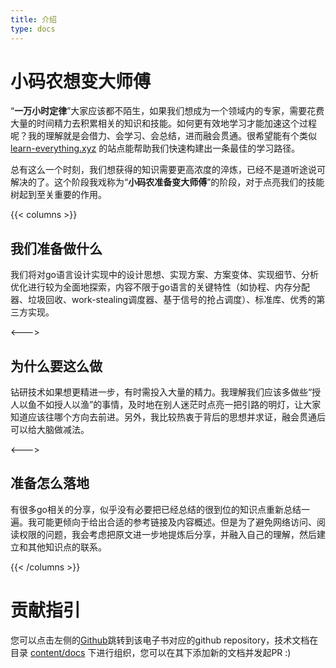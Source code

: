 ```yaml
---
title: 介绍
type: docs
---
```


# 小码农想变大师傅

“**一万小时定律**”大家应该都不陌生，如果我们想成为一个领域内的专家，需要花费大量的时间精力去积累相关的知识和技能。如何更有效地学习才能加速这个过程呢？我的理解就是会借力、会学习、会总结，进而融会贯通。很希望能有个类似 [learn-everything.xyz](https://learn-everything.xyz) 的站点能帮助我们快速构建出一条最佳的学习路径。

总有这么一个时刻，我们想获得的知识需要更高浓度的淬炼，已经不是道听途说可解决的了。这个阶段我戏称为“**小码农准备变大师傅**”的阶段，对于点亮我们的技能树起到至关重要的作用。

{{< columns >}}
## 我们准备做什么

我们将对go语言设计实现中的设计思想、实现方案、方案变体、实现细节、分析优化进行较为全面地探索，内容不限于go语言的关键特性（如协程、内存分配器、垃圾回收、work-stealing调度器、基于信号的抢占调度）、标准库、优秀的第三方实现。

<--->

## 为什么要这么做

钻研技术如果想更精进一步，有时需投入大量的精力。我理解我们应该多做些“授人以鱼不如授人以渔”的事情，及时地在别人迷茫时点亮一把引路的明灯，让大家知道应该往哪个方向去前进。另外，我比较热衷于背后的思想并求证，融会贯通后可以给大脑做减法。

<--->

## 准备怎么落地

有很多go相关的分享，似乎没有必要把已经总结的很到位的知识点重新总结一遍。我可能更倾向于给出合适的参考链接及内容概述。但是为了避免网络访问、阅读权限的问题，我会考虑把原文进一步地提炼后分享，并融入自己的理解，然后建立和其他知识点的联系。

{{< /columns >}}

# 贡献指引

您可以点击左侧的[Github](https://github.com/hitzhangjie/go-internals-v2)跳转到该电子书对应的github repository，技术文档在目录 [content/docs](https://github.com/hitzhangjie/go-internals-v2/tree/master/content/docs) 下进行组织，您可以在其下添加新的文档并发起PR :)

